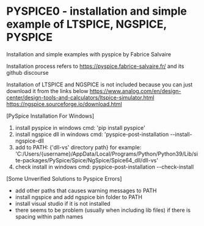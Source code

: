 # PYSPICE0 - installation and simple example of LTSPICE, NGSPICE, PYSPICE

Installation and simple examples with pyspice by Fabrice Salvaire

Installation process refers to https://pyspice.fabrice-salvaire.fr/ and its github discourse

Installation of LTSPICE and NGSPICE is not included because you can just download it from the links below
https://www.analog.com/en/design-center/design-tools-and-calculators/ltspice-simulator.html
https://ngspice.sourceforge.io/download.html

[PySpice Installation For Windows]
1. install pyspice in windows cmd: 'pip install pyspice'
2. install ngspice dll in windows cmd: 'pyspice-post-installation --install-ngspice-dll
3. add to PATH: {'dll-vs' directory path} for example: 'C:/Users/{username}/AppData/Local/Programs/Python/Python39/Lib/site-packages/PySpice/Spice/NgSpice/Spice64_dll/dll-vs'
4. check install in windows cmd: pyspice-post-installation --check-install


[Some Unverified Solutions to Pyspice Errors]
* add other paths that causes warning messages to PATH
* install ngspice and add ngspice bin folder to PATH
* install visual studio if it is not installed
* there seems to be problem (usually when including lib files) if there is spacing within path names

